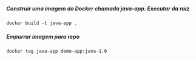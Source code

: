 ##### Construir uma imagem do Docker chamada java-app. Executar da raiz

    docker build -t java-app .
    
##### Empurrar imagem para repo

    docker tag java-app demo-app:java-1.0
    
